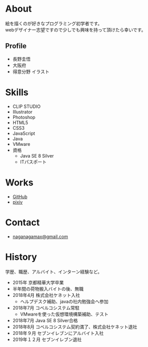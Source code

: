 # About
絵を描くのが好きなプログラミング初学者です。  
webデザイナー志望ですので少しでも興味を持って頂けたら幸いです。

## Profile
- 長野圭悟
- 大阪府
- 得意分野 イラスト

# Skills
- CLIP STUDIO
- Illustrator
- Photoshop
- HTML5
- CSS3
- JavaScript
- Java
- VMware
- 資格
  - Java SE 8 Silver
  - ITパスポート  
  
# Works
- [GitHub](Keigo-Nagano.github.io)
- [pixiv](http://www.pixiv.net/member.php?id=16254830)

# Contact
- naganagamax@gmail.com

# History
学歴、職歴、アルバイト、インターン経験など。
- 2015年 京都精華大学卒業
- 半年間の荷物搬入バイトの後、無職
- 2018年4月 株式会社ケネット入社
  - ヘルプデスク補助、javaの社内勉強会へ参加
- 2018年7月 コベルコシステム常駐
  - VMwareを使った仮想環境構築補助、テスト
- 2018年7月 Java SE 8 Silver合格
- 2018年8月 コベルコシステム契約満了、株式会社ケネット退社
- 2018年９月 セブンイレブンにアルバイト入社
- 2019年１２月 セブンイレブン退社
  

